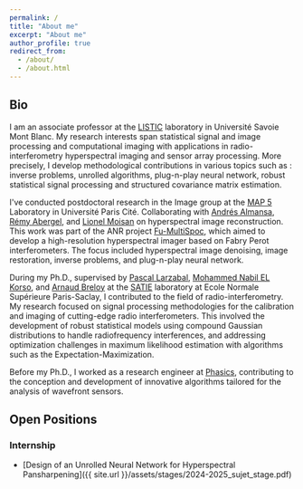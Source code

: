 ```yaml
---
permalink: /
title: "About me"
excerpt: "About me"
author_profile: true
redirect_from: 
  - /about/
  - /about.html
---
```


## Bio 

I am an associate professor at the [LISTIC](https://www.univ-smb.fr/listic/) laboratory in Université Savoie Mont Blanc. 
My research interests span statistical signal and image processing and computational imaging with applications in radio-interferometry hyperspectral imaging and sensor array processing. More precisely, I develop methodological contributions in various topics such as : inverse problems, unrolled algorithms, plug-n-play neural network, robust statistical signal processing and structured covariance matrix estimation.

I've conducted postdoctoral research in the Image group at the [MAP 5](https://map5.mi.parisdescartes.fr/les-equipes-de-recherche/equipe-traitement-dimages/) Laboratory in Université Paris Cité. Collaborating with [Andrés Almansa](https://perso.telecom-paristech.fr/almansa/HomePage/), [Rémy Abergel](https://helios2.mi.parisdescartes.fr/~rabergel/), and [Lionel Moisan](https://helios2.mi.parisdescartes.fr/~moisan/index.php) on hyperspectral image reconstruction. This work was part of the ANR project [Fu-MultiSpoc](https://anr.fr/Projet-ANR-20-ASTR-0006), which aimed to develop a high-resolution hyperspectral imager based on Fabry Perot interferometers. The focus included hyperspectral image denoising, image restoration, inverse problems, and plug-n-play neural network.

During my Ph.D., supervised by [Pascal Larzabal](https://scholar.google.com/citations?hl=fr&user=aNwgKEEAAAAJ&view_op=list_works&sortby=pubdate), [Mohammed Nabil EL Korso](https://sites.google.com/site/nabkorso/), and [Arnaud Breloy](https://abreloy.github.io/) at the [SATIE](https://satie.ens-paris-saclay.fr/fr/methodes-et-outils-pour-les-signaux-et-systemes) laboratory at Ecole Normale Supérieure Paris-Saclay, I contributed to the field of radio-interferometry. My research focused on signal processing methodologies for the calibration and imaging of cutting-edge radio interferometers. This involved the development of robust statistical models using compound Gaussian distributions to handle radiofrequency interferences, and addressing optimization challenges in maximum likelihood estimation with algorithms such as the Expectation-Maximization.

Before my Ph.D., I worked as a research engineer at [Phasics](https://www.phasics.com/en/), contributing to the conception and development of innovative algorithms tailored for the analysis of wavefront sensors.

<!-- ## Research -->

<!-- ### Phd research

My Ph.D. research, conducted at the SATIE laboratory , delves into the challenges presented by cutting-edge radio interferometers. My work emphasizes the co-conception of signal processing methodologies for calibration and imaging. This included the development of robust statistical models using compound Gaussian distributions to model the presence of radiofrequency interferences in the measured data. 

Effectively addressing the intricate optimization challenges associated with maximum likelihood estimation for robust distributions involves the application of advanced algorithms such as the Expectation-Maximization (EM). Notably, careful consideration has been given to the computational cost of these algorithms, ensuring efficiency while optimizing the estimation process for robust and accurate results in the context of complex statistical distributions.
Practical experiments with real data have showcased the effectiveness of the proposed modeling approach in accounting for the presence of radiofrequency interferences in radio-interferometric imaging.

Furthermore, I explored the application of deep learning methods in the context of radio interferometers. Leveraging the effectiveness of deep learning tools, I proposed an informed neural network architecture derived from a robust statistical model. This architecture aims to achieve robustness to data interferences through supervised learning in the realm of radio interferometric imaging.
Supervised by Pascal Larzabal, co-supervised by Mohammed Nabil El Korso and Arnaud Breloy, and supported by a doctoral contract from the University Paris-Saclay, my research has resulted in meaningful contributions, including the publication of two journal papers and multiple communications on national and international conferences. -->

## Open Positions 

### Internship 

- [Design of an Unrolled Neural Network for Hyperspectral Pansharpening]({{ site.url }}/assets/stages/2024-2025_sujet_stage.pdf)
